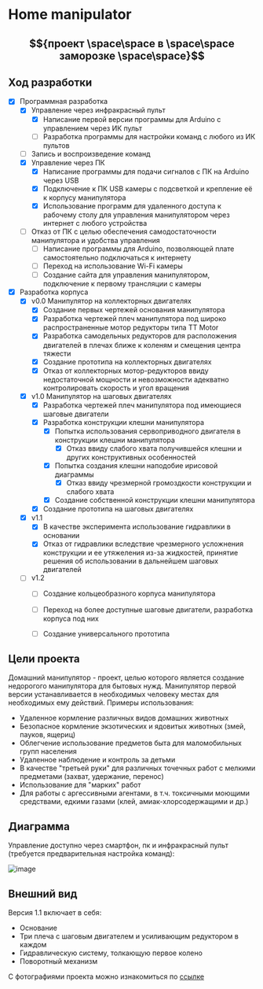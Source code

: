 # Home manipulator


## $${проект \space\space в \space\space заморозке \space\space}$$
## Ход разработки
- [X] Программная разработка
  - [X] Управление через инфракрасный пульт
    - [X] Написание первой версии программы для Arduino с управлением через ИК пульт
    - [ ] Разработка программы для настройки команд с любого из ИК пультов
  - [ ] Запись и воспроизведение команд
  - [X] Управление через ПК
    - [X] Написание программы для подачи сигналов с ПК на Arduino через USB
    - [X] Подключение к ПК USB камеры с подсветкой и крепление её к корпусу манипулятора
    - [X] Использование программ для удаленного доступа к рабочему столу для управления манипулятором через интернет с любого устройства
  - [ ] Отказ от ПК с целью обеспечения самодостаточности манипулятора и удобства управления
    - [ ] Написание программы для Arduino, позволяющей плате самостоятельно подключаться к интернету
    - [ ] Переход на использование Wi-Fi камеры
    - [ ] Создание сайта для управления манипулятором, подключение к первому трансляции с камеры

- [X] Разработка корпуса
  - [X] v0.0 Манипулятор на коллекторных двигателях
    - [X] Создание первых чертежей основания манипулятора
    - [X] Разработка чертежей плеч манипулятора под широко распространенные мотор редукторы типа TT Motor
    - [X] Разработка самодельных редукторов для расположения двигателей в плечах ближе к коленям и смещения центра тяжести
    - [X] Создание прототипа на коллекторных двигателях
    - [X] Отказ от коллекторных мотор-редукторов ввиду недостаточной мощности и невозможности адекватно контролировать скорость и угол вращения
  - [X] v1.0 Манипулятор на шаговых двигателях
    - [X] Разработка чертежей плеч манипулятора под имеющиеся шаговые двигатели
    - [X] Разработка конструкции клешни манипулятора
      - [X] Попытка использования сервоприводного двигателя в конструкции клешни манипулятора
        - [X] Отказ ввиду слабого хвата получившейся клешни и других конструктивных особенностей
      - [X] Попытка создания клешни наподобие ирисовой диаграммы 
        - [X] Отказ ввиду чрезмерной громоздкости конструкции и слабого хвата
      - [X] Создание собственной конструкции клешни манипулятора
    - [X] Создание прототипа на шаговых двигателях
  - [X] v1.1   
    - [X] В качестве эксперимента использование гидравлики в основании
    - [X] Отказ от гидравлики вследствие чрезмерного усложнения конструкции и ее утяжеления из-за жидкостей, принятие решения об использовании в дальнейшем шаговых двигателей 
  - [ ] v1.2
    - [ ] Создание кольцеобразного корпуса манипулятора
    - [ ] Переход на более доступные шаговые двигатели, разработка корпуса под них
    - [ ] Создание универсального прототипа


## Цели проекта
Домашний манипулятор - проект, целью которого является создание недорогого манипулятора для бытовых нужд. Манипулятор первой версии устанавливается в необходимых человеку местах для необходимых ему действий. Примеры использования:
+ Удаленное кормление различных видов домашних животных
+ Безопасное кормление экзотических и ядовитых животных (змей, пауков, ящериц)
+ Облегчение использование предметов быта для маломобильных групп населения
+ Удаленное наблюдение и контроль за детьми
+ В качестве "третьей руки" для различных точечных работ с мелкими предметами (захват, удержание, перенос)
+ Использование для "марких" работ
+ Для работы с аргессивными агентами, в т.ч. токсичными моющими средствами, едкими газами (клей, амиак-хлорсодержащими и др.)

## Диаграмма
Управление доступно через смартфон, пк и инфракрасный пульт (требуется предварительная настройка команд):

![image](https://user-images.githubusercontent.com/78417431/218278357-58b5cf29-08c1-464c-8c2e-af8f1392fe29.png)


## Внешний вид
Версия 1.1 включает в себя:
+ Основание
+ Три плеча с шаговым двигателем и усиливающим редуктором в каждом
+ Гидравлическую систему, толкающую первое колено
+ Поворотный механизм

С фотографиями проекта можно изнакомиться по [ссылке](https://disk.yandex.ru/d/i3SKoPf5IaXEWA)

